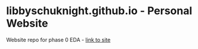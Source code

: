 # libbyschuknight.github.io - Personal Website
Website repo for phase 0 EDA - [link to site](http://libbyschuknight.github.io/)
